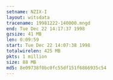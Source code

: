 ```yaml
---
setname: NZIX-I
layout: witsdata
tracename: 19981222-140000.mngd
end: Tue Dec 22 14:17:37 1998
gzsize: 41 MB
len: 0:09:59
start: Tue Dec 22 14:07:38 1998
totalwirelen: 425 MB
pkts: 1 million
size: 88 MB
md5: 8e09738f0bc0fc55df151f6866935c54
---
```

